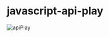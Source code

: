 # javascript-api-play
![apiPlay](https://user-images.githubusercontent.com/61211600/98031304-78e3d400-1e3c-11eb-9ad0-8deb28f1c83e.JPG)
